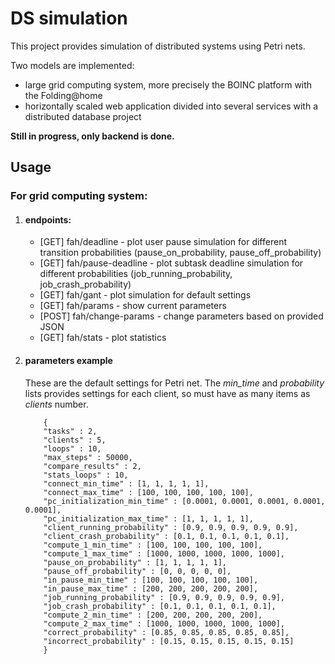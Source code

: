 # DS simulation
This project provides simulation of distributed systems using Petri nets.


Two models are implemented: 
* large grid computing system, more precisely the BOINC platform with the Folding@home
* horizontally scaled web application divided into several services with a distributed database
project


**Still in progress, only backend is done.**

## Usage
### For grid computing system:

1. #### endpoints:
   * [GET] fah/deadline - plot user pause simulation for different transition probabilities (pause_on_probability, pause_off_probability)
   * [GET] fah/pause-deadline - plot subtask deadline simulation for different probabilities (job_running_probability, job_crash_probability)
   * [GET] fah/gant - plot simulation for default settings
   * [GET] fah/params - show current parameters
   * [POST] fah/change-params - change parameters based on provided JSON 
   * [GET] fah/stats - plot statistics

2. #### parameters example
    These are the default settings for Petri net. The _min_time_ and _probability_ lists provides settings for each client, 
    so must have as many items as _clients_ number.  

           {
           "tasks" : 2,
           "clients" : 5,
           "loops" : 10,
           "max_steps" : 50000,
           "compare_results" : 2,
           "stats_loops" : 10,
           "connect_min_time" : [1, 1, 1, 1, 1],
           "connect_max_time" : [100, 100, 100, 100, 100],
           "pc_initialization_min_time" : [0.0001, 0.0001, 0.0001, 0.0001, 0.0001],
           "pc_initialization_max_time" : [1, 1, 1, 1, 1],
           "client_running_probability" : [0.9, 0.9, 0.9, 0.9, 0.9],
           "client_crash_probability" : [0.1, 0.1, 0.1, 0.1, 0.1],
           "compute_1_min_time" : [100, 100, 100, 100, 100],
           "compute_1_max_time" : [1000, 1000, 1000, 1000, 1000],
           "pause_on_probability" : [1, 1, 1, 1, 1],
           "pause_off_probability" : [0, 0, 0, 0, 0],
           "in_pause_min_time" : [100, 100, 100, 100, 100],
           "in_pause_max_time" : [200, 200, 200, 200, 200],
           "job_running_probability" : [0.9, 0.9, 0.9, 0.9, 0.9],
           "job_crash_probability" : [0.1, 0.1, 0.1, 0.1, 0.1],
           "compute_2_min_time" : [200, 200, 200, 200, 200],
           "compute_2_max_time" : [1000, 1000, 1000, 1000, 1000],
           "correct_probability" : [0.85, 0.85, 0.85, 0.85, 0.85],
           "incorrect_probability" : [0.15, 0.15, 0.15, 0.15, 0.15]
           }